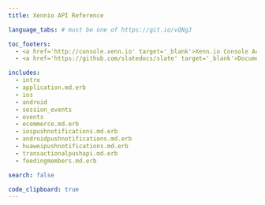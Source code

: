 ```yaml
---
title: Xennio API Reference

language_tabs: # must be one of https://git.io/vQNgJ

toc_footers:
  - <a href='http://console.xenn.io' target='_blank'>Xenn.io Console Access</a>
  - <a href='https://github.com/slatedocs/slate' target='_blank'>Documentation Powered by Slate</a>

includes:
  - intro
  - application.md.erb
  - ios
  - android
  - session_events
  - events
  - ecommerce.md.erb
  - iospushnotifications.md.erb
  - androidpushnotifications.md.erb
  - huaweipushnotifications.md.erb
  - transactionalpushapi.md.erb
  - feedingmembers.md.erb

search: false

code_clipboard: true
---
```


